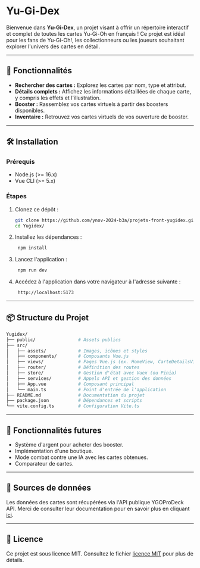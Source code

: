 # Yu-Gi-Dex

Bienvenue dans **Yu-Gi-Dex**, un projet visant à offrir un répertoire interactif et complet de toutes les cartes Yu-Gi-Oh en français ! Ce projet est idéal pour les fans de Yu-Gi-Oh!, les collectionneurs ou les joueurs souhaitant explorer l'univers des cartes en détail.

---

## 🎯 Fonctionnalités

- **Rechercher des cartes :** Explorez les cartes par nom, type et attribut.
- **Détails complets :** Affichez les informations détaillées de chaque carte, y compris les effets et l'illustration.
- **Booster :** Rassemblez vos cartes virtuels à partir des boosters disponibles.
- **Inventaire :** Retrouvez vos cartes virtuels de vos ouverture de booster.

---

## 🛠️ Installation

### Prérequis
- Node.js (>= 16.x)
- Vue CLI (>= 5.x)

### Étapes
1. Clonez ce dépôt :

   ```bash
   git clone https://github.com/ynov-2024-b3a/projets-front-yugidex.git
   cd Yugidex/

2. Installez les dépendances :

   ```bash
    npm install

3. Lancez l'application :

   ```bash
    npm run dev

4. Accédez à l'application dans votre navigateur à l'adresse suivante :

   ```bash
    http://localhost:5173

---

## 📦 Structure du Projet

   ```bash
   Yugidex/
   ├── public/                # Assets publics
   ├── src/
   │   ├── assets/            # Images, icônes et styles
   │   ├── components/        # Composants Vue.js
   │   ├── views/             # Pages Vue.js (ex. HomeView, CarteDetailsView)
   │   ├── router/            # Définition des routes
   │   ├── store/             # Gestion d'état avec Vuex (ou Pinia)
   │   ├── services/          # Appels API et gestion des données
   │   ├── App.vue            # Composant principal
   │   └── main.ts            # Point d'entrée de l'application
   ├── README.md              # Documentation du projet
   ├── package.json           # Dépendances et scripts
   └── vite.config.ts         # Configuration Vite.ts
   ```

---

## 🚀 Fonctionnalités futures

- Système d'argent pour acheter des booster.
- Implémentation d'une boutique.
- Mode combat contre une IA avec les cartes obtenues.
- Comparateur de cartes.

---

## 📖 Sources de données

Les données des cartes sont récupérées via l'API publique YGOProDeck API. Merci de consulter leur documentation pour en savoir plus en cliquant [ici](https://ygoprodeck.com/api-guide).

---

## 📜 Licence

Ce projet est sous licence MIT. Consultez le fichier [licence MIT](./LICENSE) pour plus de détails.
